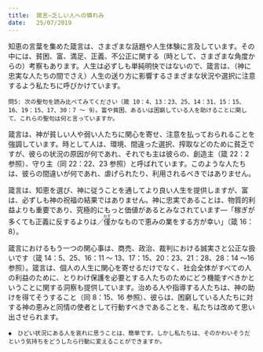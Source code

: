 ```yaml
---
title:  箴言―乏しい人への憐れみ
date:   25/07/2019
---
```


知恵の言葉を集めた箴言は、さまざまな話題や人生体験に言及しています。その中には、貧困、富、満足、正義、不公正に関する（時として、さまざまな角度からの）考察もあります。人生は必ずしも単純明快ではないので、箴言は、（神に忠実な人たちの間でさえ）人生の送り方に影響するさまざまな状況や選択に注意するよう私たちに呼びかけています。

`問5: 次の聖句を読み比べてみてください（箴 10：4、13：23、25、14：31、15：15、16、19：15、17、30：7 ～ 9）。富や貧困、あるいは困窮している人を助けることに関して、これらの聖句は何と言っていますか。`

箴言は、神が貧しい人や弱い人たちに関心を寄せ、注意を払っておられることを強調しています。時として人は、環境、間違った選択、搾取などのために貧乏ですが、彼らの状況の原因が何であれ、それでも主は彼らの、創造主（箴 22：2 参照）、守り主（同 22：22、23 参照）と呼ばれています。このような人たちは、彼らの間違いが何であれ、虐げられたり、利用されるべきではありません。

箴言は、知恵を選び、神に従うことを通してより良い人生を提供しますが、富は、必ずしも神の祝福の結果ではありません。神に忠実であることは、物質的利益よりも重要であり、究極的にもっと価値があるとみなされています―「稼ぎが多くても正義に反するよりは／<ruby>僅<rt>わず</rt></ruby>かなもので恵みの業をする方が幸い」（箴 16：8）。

箴言におけるもう一つの関心事は、商売、政治、裁判における誠実さと公正な扱いです（箴 14：5、25、16：11 ～ 13、17：15、20：23、21：28、28：14 ～16 参照）。箴言は、個人の人生に関心を寄せるだけでなく、社会全体がすべての人の利益のために、とりわけ保護を必要とする人たちのためにどう機能すべきかということに関する洞察も提供しています。治める人や指導する人たちは、神の助けを得てそうすること（同 8：15、16 参照）、彼らは、困窮している人たちに対する神の恵みと同情の使者として行動すべきであることを、私たちは改めて思い出させられます。

`◆　ひどい状況にある人を哀れに思うことは、簡単です。しかし私たちは、そのかわいそうだという気持ちをどうしたら行動に変えることができますか。`